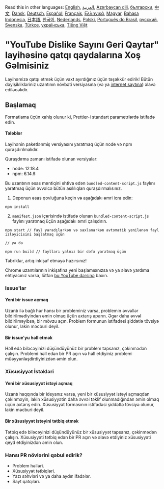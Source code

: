 Read this in other languages: [English](CONTRIBUTING.md), [العربية](CONTRIBUTINGar.md), [Azərbaycan dili](CONTRIBUTINGaz.md), [български](CONTRIBUTINGbg.md), [中文](CONTRIBUTINGcn.md), [Dansk](CONTRIBUTINGda.md), [Deutsch](CONTRIBUTINGde.md), [Español](CONTRIBUTINGes.md), [Français](CONTRIBUTINGfr.md), [Ελληνικά](CONTRIBUTINGgr.md), [Magyar](CONTRIBUTINGhu.md), [Bahasa Indonesia](CONTRIBUTINGid.md), [日本語](CONTRIBUTINGja.md), [한국어](CONTRIBUTINGkr.md), [Nederlands](CONTRIBUTINGnl.md), [Polski](CONTRIBUTINGpl.md), [Português do Brasil](CONTRIBUTINGpt_BR.md), [русский](CONTRIBUTINGru.md), [Svenska](CONTRIBUTINGsv.md), [Türkçe](CONTRIBUTINGtr.md), [українська](CONTRIBUTINGuk.md), [Tiếng Việt](CONTRIBUTINGvi.md)

# "YouTube Dislike Sayını Geri Qaytar" layihəsinə qatqı qaydalarına Xoş Gəlmisiniz

Layihəmizə qatqı etmək üçün vaxt ayırdığınız üçün təşəkkür edirik! Bütün dəyişiklikləriniz uzantının növbəti versiyasına (və ya [internet saytına](https://www.returnyoutubedislike.com/)) əlavə ediləcəkdir.

## Başlamaq

Formatlama üçün xahiş olunur ki, Prettier-i standart parametrlərdə istifadə edin.

#### Tələblər

Layihənin paketlənmiş versiyasını yaratmaq üçün node və npm quraşdırılmalıdır.

Quraşdırma zamanı istifadə olunan versiyalar:

- node: 12.18.4  
- npm: 6.14.6  

Bu uzantının əsas məntiqini ehtiva edən `bundled-content-script.js` faylını yaratmaq üçün əvvəlcə bütün asılılıqları quraşdırmalısınız.

1. Deponun əsas qovluğuna keçin və aşağıdakı əmri icra edin:

```
npm install
```

2. `manifest.json` içərisində istifadə olunan `bundled-content-script.js` faylını yaratmaq üçün aşağıdakı əmri çalışdırın.

```
npm start // fayl yaradılarkən və saxlanarkən avtomatik yenilənən fayl izləyicisini başlatmaq üçün

// ya da

npm run build // faylları yalnız bir dəfə yaratmaq üçün
```

Təbriklər, artıq inkişaf etməyə hazırsınız!

Chrome uzantılarının inkişafına yeni başlamısınızsa və ya əlavə yardıma ehtiyacınız varsa, lütfən [bu YouTube dərsinə](https://www.youtube.com/watch?v=mdOj6HYE3_0) baxın.

### Issue'lar

#### Yeni bir issue açmaq

Uzantı ilə bağlı hər hansı bir probleminiz varsa, problemin əvvəllər bildirilmədiyindən əmin olmaq üçün axtarış aparın. Əgər daha əvvəl bildirilməyibsə, bir mövzu açın. Problem formunun istifadəsi şiddətlə tövsiyə olunur, lakin məcburi deyil.

#### Bir issue'yu həll etmək

Həll edə biləcəyinizi düşündüyünüz bir problem tapsanız, çəkinmədən çalışın. Problemi həll edən bir PR açın və həll etdiyiniz problemi müəyyənləşdirdiyinizdən əmin olun.

### Xüsusiyyət İstəkləri

#### Yeni bir xüsusiyyət istəyi açmaq

Uzantı haqqında bir ideyanız varsa, yeni bir xüsusiyyət istəyi açmaqdan çəkinməyin, lakin xüsusiyyətin daha əvvəl təklif olunmadığından əmin olmaq üçün axtarış edin. Xüsusiyyət formasının istifadəsi şiddətlə tövsiyə olunur, lakin məcburi deyil.

#### Bir xüsusiyyət istəyini tətbiq etmək

Tətbiq edə biləcəyinizi düşündüyünüz bir xüsusiyyət tapsanız, çəkinmədən çalışın. Xüsusiyyəti tətbiq edən bir PR açın və əlavə etdiyiniz xüsusiyyəti qeyd etdiyinizdən əmin olun.

### Hansı PR növlərini qəbul edirik?

- Problem həlləri.  
- Xüsusiyyət tətbiqləri.  
- Yazı səhvləri və ya daha aydın ifadələr.  
- Sayt qatqıları.
```
